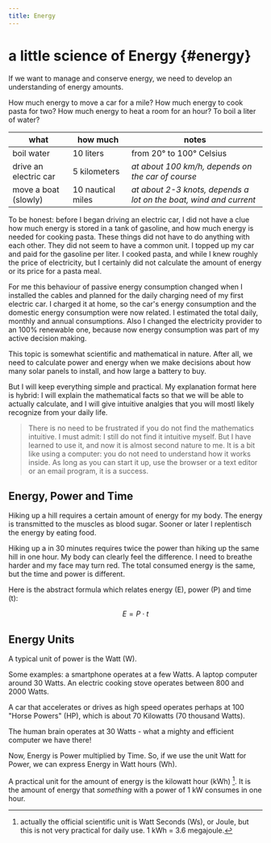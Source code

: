 ```yaml
---
title: Energy
---
```

# a little science of Energy {#energy}

If we want to manage and conserve energy, we need to develop an understanding of energy amounts.

How much energy to move a car for a mile? How much energy to cook pasta for two?  How much energy to heat a room for an hour? To boil a liter of water?

| what | how much | notes |
| ---  | ---      | ---   |
| boil water | 10 liters | from 20° to 100° Celsius |
| drive an electric car | 5 kilometers | *at about 100 km/h, depends on the car of course* |
| move a boat (slowly) | 10 nautical miles | *at about 2-3 knots, depends a lot on the boat, wind and current* |

To be honest: before I began driving an electric car, I did not have a clue how much energy is stored in a tank of gasoline, and how much energy is needed for cooking pasta. These things did not have to do anything with each other. They did not seem to have a common unit. I topped up my car and paid for the gasoline per liter. I cooked pasta, and while I knew roughly the price of electricity, but I certainly did not calculate the amount of energy or its price for a pasta meal.

For me this behaviour of passive energy consumption changed when I installed the cables and planned for the daily charging need of my first electric car. I charged it at home, so the car's energy consumption and the domestic energy consumption were now related. I estimated the total daily, monthly and annual consumptions. Also I changed the electricity provider to an 100% renewable one, because now energy consumption was part of my active decision making.

This topic is somewhat scientific and mathematical in nature. After all, we need to calculate power and energy when we make decisions about how many solar panels to install, and how large a battery to buy. 

But I will keep everything simple and practical. My explanation format here is hybrid: I will explain the mathematical facts so that we will be able to actually calculate, and I will give intuitive analgies that you will mostl likely recognize from your daily life.

> There is no need to be frustrated if you do not find the mathematics intuitive. I must admit: I still do not find it intuitive myself. But I have learned to use it, and now it is almost second nature to me. It is a bit like using a computer: you do not need to understand how it works inside. As long as you can start it up, use the browser or a text editor or an email program, it is a success.


## Energy, Power and Time

Hiking up a hill requires a certain amount of energy for my body. The energy is transmitted to the muscles as blood sugar. Sooner or later I replentisch the energy by eating food.

Hiking up a in 30 minutes requires twice the power than hiking up the same hill in one hour. My body can clearly feel the difference. I need to breathe harder and my face may turn red. The total consumed energy is the same, but the time and power is different.

Here is the abstract formula which relates energy (E), power (P) and time (t):

$$E = P \cdot t$$


## Energy Units

A typical unit of power is the Watt (W). 

Some examples: a smartphone operates at a few Watts. A laptop computer around 30 Watts. An electric cooking stove operates between 800 and 2000 Watts.

A car that accelerates or drives as high speed operates perhaps at 100 "Horse Powers" (HP), which is about 70 Kilowatts (70 thousand Watts). 

The human brain operates at 30 Watts - what a mighty and efficient computer we have there!

Now, Energy is Power multiplied by Time. So, if we use the unit Watt for Power, we can express Energy in Watt hours (Wh).

A practical unit for the amount of energy is the kilowatt hour (kWh) [^kwh]. It is the amount of energy that *something* with a power of 1 kW consumes in one hour.


[^kwh]: actually the official scientific unit is Watt Seconds (Ws), or Joule, but this is not very practical for daily use. 1 kWh = 3.6 megajoule.
